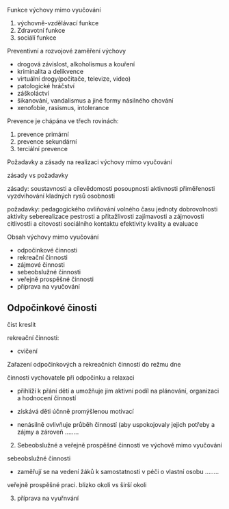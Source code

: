 Funkce výchovy mimo vyučování
1. výchovně-vzdělávací funkce
2. Zdravotní funkce
3. sociálí funkce

Preventivní a rozvojové zaměření výchovy
 - drogová závislost, alkoholismus a kouření
 - kriminalita a delikvence
 - virtuální drogy(počitače, televize, video)
 - patologické hráčství
 - záškoláctví
 - šikanování, vandalismus a jiné formy násilného chování
 - xenofobie, rasismus, intolerance

Prevence je chápána ve třech rovinách:
 1. prevence primární
 2. prevence sekundární
 3. terciální prevence

Požadavky a zásady na realizaci výchovy mimo vyučování

zásady vs požadavky

zásady:
soustavnosti a cílevědomosti
posoupnosti
aktivnosti
přiměřenosti
vyzdvihování kladných rysů osobnosti

požadavky:
pedagogického ovliňování volného času
jednoty
dobrovolnosti
aktivity
seberealizace
pestrosti a přitažlivosti
zajímavosti a zájmovosti
citlivostli a citovosti
sociálního kontaktu
efektivity
kvality a evaluace

Obsah výchovy mimo vyučování

- odpočinkové činnosti
- rekreační činnosti
- zájmové činnosti
- sebeobslužné činnosti
- veřejně prospěšné činnosti
- příprava na vyučování

Odpočinkové činosti
--
čist
kreslit

rekreační činnosti:
- cvičení

Zařazení odpočinkových a rekreačních činností do režmu dne

činnosti vychovatele při odpočinku a relaxaci
- přihlíží k přání dětí a umožňuje jim aktivní podíl na plánování, organizaci a hodnocení činností

- získává děti účnně promýšlenou motivací
- nenásilně ovlivňuje průběh činností (aby uspokojovaly jejich potřeby a zájmy a zároveň 
........


2. Sebeobslužné a veřejně prospěšné činnosti ve výchově mimo vyučování

sebeobslužné činnosti
- zaměřují se na vedení žáků k samostatnosti v péči o vlastní osobu
........

veřejně prospěšné praci. blizko okoli vs širší okoli

3. příprava na vyuřnvání
